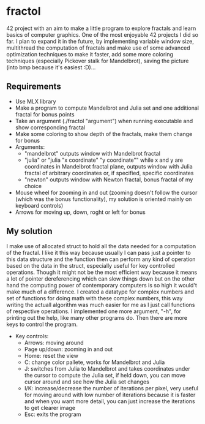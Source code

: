 # fractol
42 project with an aim to make a little program to explore fractals and learn basics of computer graphics. One of the most enjoyable 42 projects I did so far. I plan to expand it in the future, by implementing variable window size, multithread the computation of fractals and make use of some advanced optimization techniques to make it faster, add some more coloring techniques (especially Pickover stalk for Mandelbrot), saving the picture (into bmp because it's easiest :D)...
## Requirements
* Use MLX library
* Make a program to compute Mandelbrot and Julia set and one additional fractal for bonus points
* Take an argument (./fractol "argument") when running executable and show corresponding fractal
* Make some coloring to show depth of the fractals, make them change for bonus
* Arguments:
	* "mandelbrot" outputs window with Mandelbrot fractal
	* "julia" or "julia "x coordinate" "y coordinate"" while x and y are coordinates in Mandelbrot fractal plane, outputs window with Julia fractal of arbitrary coordinates or, if specified, specific coordinates
	* "newton" outputs window with Newton fractal, bonus fractal of my choice
* Mouse wheel for zooming in and out (zooming doesn't follow the cursor (which was the bonus functionality), my solution is oriented mainly on keyboard controls)
* Arrows for moving up, down, roght or left for bonus
## My solution
I make use of allocated struct to hold all the data needed for a computation of the fractal. I like it this way because usually I can pass just a pointer to this data structure and the function then can perform any kind of operation based on the data in the struct, especially useful for key controlled operations. Though it might not be the most efficient way because it means a lot of pointer dereferencing which can slow things down but on the other hand the computing power of contemporary computers is so high it would't make much of a difference. I created a datatype for complex numbers and set of functions for doing math with these complex numbers, this way writing the actuall algorithm was much easier for me as I just call functions of respective operations. I implemented one more argument, "-h", for printing out the help, like many other programs do. Then there are more keys to control the program.
* Key controls:
	* Arrows: moving around
 	* Page up/down: zooming in and out
	* Home: reset the view
	* C: change color pallete, works for Mandelbrot and Julia
	* J: switches from Julia to Mandelbrot and takes coordinates under the cursor to compute the Julia set, if held down, you can move cursor around and see how the Julia set changes
	* I/K: increase/decrease the number of iterations per pixel, very useful for moving around with low number of iterations because it is faster and when you want more detail, you can just increase the iterations to get clearer image
	* Esc: exits the program

